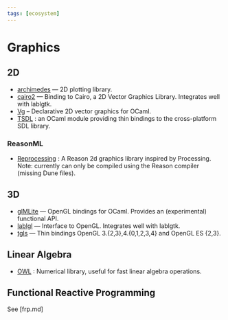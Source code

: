 ```yaml
---
tags: [ecosystem]
---
```


# Graphics

## 2D

* [archimedes](http://archimedes.forge.ocamlcore.org/)  — 2D plotting library.
* [cairo2](https://github.com/Chris00/ocaml-cairo)  — Binding to Cairo, a 2D Vector Graphics Library. Integrates well with lablgtk.
* [Vg](https://github.com/dbuenzli/vg)  – Declarative 2D vector graphics for OCaml.
* [TSDL](http://erratique.ch/software/tsdl) : an OCaml module providing thin bindings to the cross-platform SDL library.

### ReasonML
* [Reprocessing](https://github.com/Schmavery/reprocessing) : A Reason 2d graphics library inspired by Processing. Note: currently can only be compiled using the Reason compiler (missing Dune files).

## 3D

* [glMLite](http://www.linux-nantes.org/~fmonnier/OCaml/GL/)  — OpenGL bindings for OCaml. Provides an (experimental) functional API.
* [lablgl](https://forge.ocamlcore.org/projects/lablgl/)  — Interface to OpenGL. Integrates well with lablgtk.
* [tgls](http://erratique.ch/software/tgls)  — Thin bindings OpenGL 3.{2,3},4.{0,1,2,3,4} and OpenGL ES {2,3}.

## Linear Algebra

* [OWL](https://github.com/owlbarn/owl) : Numerical library, useful for fast linear algebra operations.

## Functional Reactive Programming
See [frp.md]
